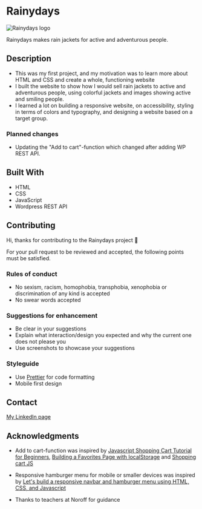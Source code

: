 # Rainydays

![Rainydays logo](/images/rainydays-logo.jpg)

Rainydays makes rain jackets for active and adventurous people.

## Description

- This was my first project, and my motivation was to learn more about HTML and CSS and create a whole, functioning website
- I built the website to show how I would sell rain jackets to active and adventurous people, using colorful jackets and images showing active and smiling people.
- I learned a lot on building a responsive website, on accessibility, styling in terms of colors and typography, and designing a website based on a target group.

### Planned changes

- Updating the "Add to cart"-function which changed after adding WP REST API.

## Built With

- HTML
- CSS
- JavaScript
- Wordpress REST API

## Contributing

Hi, thanks for contributing to the Rainydays project :wave:

For your pull request to be reviewed and accepted, the following points must be satisfied.

### Rules of conduct

- No sexism, racism, homophobia, transphobia, xenophobia or discrimination of any kind is accepted
- No swear words accepted

### Suggestions for enhancement

- Be clear in your suggestions
- Explain what interaction/design you expected and why the current one does not please you
- Use screenshots to showcase your suggestions

### Styleguide

- Use [Prettier](https://prettier.io/) for code formatting
- Mobile first design

## Contact

[My LinkedIn page](https://www.linkedin.com/in/kristine-bache-a033ab173/)

## Acknowledgments

- Add to cart-function was inspired by [Javascript Shopping Cart Tutorial for Beginners](https://www.youtube.com/watch?v=YeFzkC2awTM), [Building a Favorites Page with localStorage](https://vimeo.com/457504978/726aababe6) and [Shopping cart JS](https://codepen.io/chrisachinga/pen/MWwrZLJ)

- Responsive hamburger menu for mobile or smaller devices was inspired by [Let's build a responsive navbar and hamburger menu using HTML, CSS, and Javascript](https://dev.to/devggaurav/let-s-build-a-responsive-navbar-and-hamburger-menu-using-html-css-and-javascript-4gci)

- Thanks to teachers at Noroff for guidance
